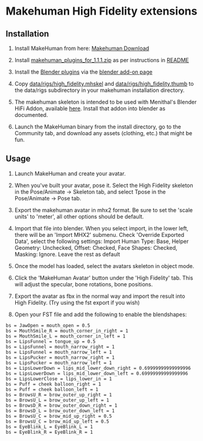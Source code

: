 # Makehuman High Fidelity extensions

## Installation

1) Install MakeHuman from here: [Makehuman Download](http://www.makehumancommunity.org/content/downloads.html)

2) Install [makehuman_plugins_for_1.1.1.zip](http://download.tuxfamily.org/makehuman/releases/1.1.1/makehuman_plugins_for_1.1.1.zip) as per instructions in  [README](http://download.tuxfamily.org/makehuman/releases/1.1.1/README.txt)

3) Install the [Blender plugins](http://download.tuxfamily.org/makehuman/releases/1.1.1/blender_plugins_for_1.1.1.zip) via the [blender add-on page](https://docs.blender.org/manual/en/dev/preferences/addons.html) 

4) Copy [data/rigs/high_fidelity.mhskel](https://raw.githubusercontent.com/roxanneskelly/hifi-makehuman-skeleton/master/data/rigs/high_fidelity.mhskel) and [data/rigs/high_fidelity.thumb](https://github.com/roxanneskelly/hifi-makehuman-skeleton/blob/master/data/rigs/high_fidelity.thumb?raw=true) to the data/rigs subdirectory in your makehuman installation directory.

5) The makehuman skeleton is intended to be used with Menithal's Blender HiFi Addon, available [here](https://github.com/Menithal/Blender-Hifi-Addon).  Install that addon into blender as documented.

6) Launch the MakeHuman binary from the install directory, go to the Community tab, and download any assets (clothing, etc.) that might be fun.

## Usage

1) Launch MakeHuman and create your avatar.

2) When you've built your avatar, pose it.  Select the High Fidelity skeleton in the Pose/Animate -> Skeleton tab, and select Tpose in the Pose/Animate -> Pose tab.

3) Export the makehuman avatar in mhx2 format.  Be sure to set the 'scale units' to 'meter', all other options should be default.

4) Import that file into blender.  When you select import, in the lower left, there will be an 'Import MHX2' submenu.  Check 'Override Exported Data', select the following settings:
   Import Human Type: Base, Helper Geometry: Unchecked, Offset: Checked, Face Shapes: Checked, Masking: Ignore.  Leave the rest as default
   
5) Once the model has loaded, select the avatars skeleton in object mode.

6) Click the 'MakeHuman Avatar' button under the 'High Fidelity' tab.  This will adjust the specular, bone rotations, bone positions.

7) Export the avatar as fbx in the normal way and import the result into High Fidelity.  (Try using the fst export if you wish)

8) Open your FST file and add the following to enable the blendshapes:

```
bs = JawOpen = mouth_open = 0.5
bs = MouthSmile_R = mouth_corner_in_right = 1
bs = MouthSmile_L = mouth_corner_in_left = 1
bs = LipsFunnel = tongue_up = 0.5
bs = LipsFunnel = mouth_narrow_right = 1
bs = LipsFunnel = mouth_narrow_left = 1
bs = LipsPucker = mouth_narrow_right = 1
bs = LipsPucker = mouth_narrow_left = 1
bs = LipsLowerDown = lips_mid_lower_down_right = 0.69999999999999996
bs = LipsLowerDown = lips_mid_lower_down_left = 0.69999999999999996
bs = LipsLowerClose = lips_lower_in = 1
bs = Puff = cheek balloon_right = 1
bs = Puff = cheek balloon_left = 1
bs = BrowsU_R = brow_outer_up_right = 1
bs = BrowsU_L = brow_outer_up_left = 1
bs = BrowsD_R = brow_outer_down_right = 1
bs = BrowsD_L = brow_outer_down_left = 1
bs = BrowsU_C = brow_mid_up_right = 0.5
bs = BrowsU_C = brow_mid_up_left = 0.5
bs = EyeBlink_L = EyeBlink_L = 1
bs = EyeBlink_R = EyeBlink_R = 1
```
